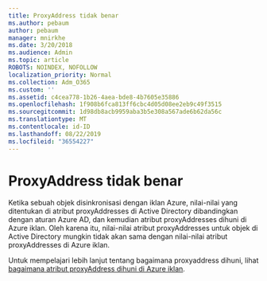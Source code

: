 ```yaml
---
title: ProxyAddress tidak benar
ms.author: pebaum
author: pebaum
manager: mnirkhe
ms.date: 3/20/2018
ms.audience: Admin
ms.topic: article
ROBOTS: NOINDEX, NOFOLLOW
localization_priority: Normal
ms.collection: Adm_O365
ms.custom: ''
ms.assetid: c4cea778-1b26-4aea-bde8-4b7605e35886
ms.openlocfilehash: 1f908b6fca813ff6cbc4d05d08ee2eb9c49f3515
ms.sourcegitcommit: 1d98db8acb9959aba3b5e308a567ade6b62da56c
ms.translationtype: MT
ms.contentlocale: id-ID
ms.lasthandoff: 08/22/2019
ms.locfileid: "36554227"
---
```

# <a name="proxyaddress-incorrect"></a>ProxyAddress tidak benar

Ketika sebuah objek disinkronisasi dengan iklan Azure, nilai-nilai yang ditentukan di atribut proxyAddresses di Active Directory dibandingkan dengan aturan Azure AD, dan kemudian atribut proxyAddresses dihuni di Azure iklan. Oleh karena itu, nilai-nilai atribut proxyAddresses untuk objek di Active Directory mungkin tidak akan sama dengan nilai-nilai atribut proxyAddresses di Azure iklan.
  
Untuk mempelajari lebih lanjut tentang bagaimana proxyaddress dihuni, lihat [bagaimana atribut proxyAddress dihuni di Azure iklan](https://support.microsoft.com/help/3190357/how-the-proxyaddresses-attribute-is-populated-in-azure-ad).
  


